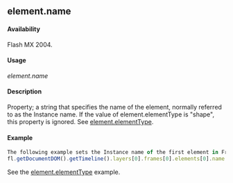 ## element.name

#### Availability

Flash MX 2004.

#### Usage

*element.name*

#### Description

Property; a string that specifies the name of the element, normally referred to as the Instance name. If the value of
element.elementType is "shape", this property is ignored. See [element.elementType](../Element_object/element1.md).

#### Example

```javascript
The following example sets the Instance name of the first element in Frame 1, top layer to "clip_mc": 
fl.getDocumentDOM().getTimeline().layers[0].frames[0].elements[0].name = "clip_mc"; 

```

See the [element.elementType](../Element_object/element1.md) example.